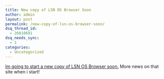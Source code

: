 ```yaml
---
title: New copy of LSN OS Browser Soon
author: admin
layout: post
permalink: /new-copy-of-lsn-os-browser-soon/
dsq_thread_id:
  - 26010691
dsq_needs_sync:
  - 1
categories:
  - Uncategorized
---
```

[Im going to start a new copy of LSN OS Browser soon.][1] More news on that site when i start!

 [1]: http://software.lotas-smartman.net/index.php?m=20040722#2